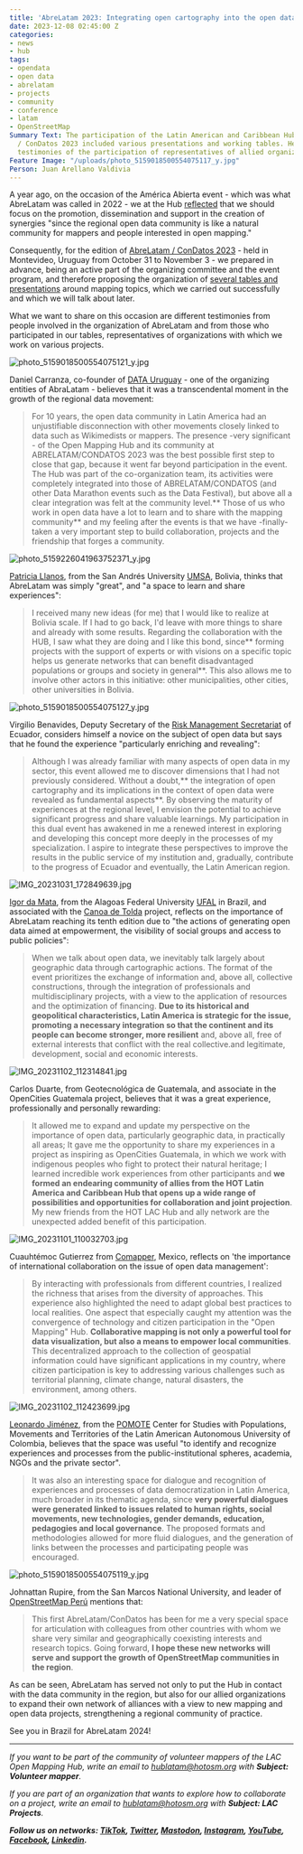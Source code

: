 ```yaml
---
title: 'AbreLatam 2023: Integrating open cartography into the open data community'
date: 2023-12-08 02:45:00 Z
categories:
- news
- hub
tags:
- opendata
- open data
- abrelatam
- projects
- community
- conference
- latam
- OpenStreetMap
Summary Text: The participation of the Latin American and Caribbean Hub in AbreLatam
  / ConDatos 2023 included various presentations and working tables. Here are the
  testimonies of the participation of representatives of allied organizations.
Feature Image: "/uploads/photo_5159018500554075117_y.jpg"
Person: Juan Arellano Valdivia
---
```


A year ago, on the occasion of the América Abierta event - which was what AbreLatam was called in 2022 - we at the Hub [reflected](https://www.hotosm.org/updates/america-abierta-2022-the-challenge-of-open-data/) that we should focus on the promotion, dissemination and support in the creation of synergies "since the regional open data community is like a natural community for mappers and people interested in open mapping."

Consequently, for the edition of [AbreLatam / ConDatos 2023](https://2023.abrelatam.org/) - held in Montevideo, Uruguay from October 31 to November 3 - we prepared in advance, being an active part of the organizing committee and the event program, and therefore proposing the organization of [several tables and presentations](https://www.hotosm.org/updates/el-mapeo-abierto-se-hara-presente-en-el-abrelatam-2023/) around mapping topics, which we carried out successfully and which we will talk about later.

What we want to share on this occasion are different testimonies from people involved in the organization of AbreLatam and from those who participated in our tables, representatives of organizations with which we work on various projects.

![photo_5159018500554075121_y.jpg](/uploads/photo_5159018500554075121_y.jpg)

Daniel Carranza, co-founder of [DATA Uruguay](https://data.org.uy/) - one of the organizing entities of AbraLatam - believes that it was a transcendental moment in the growth of the regional data movement:

> For 10 years, the open data community in Latin America had an unjustifiable disconnection with other movements closely linked to data such as Wikimedists or mappers. The presence -very significant - of the Open Mapping Hub and its community at ABRELATAM/CONDATOS 2023 was the best possible first step to close that gap, because it went far beyond participation in the event. The Hub was part of the co-organization team, its activities were completely integrated into those of ABRELATAM/CONDATOS (and other Data Marathon events such as the Data Festival), but above all a clear integration was felt at the community level.\*\* Those of us who work in open data have a lot to learn and to share with the mapping community\*\* and my feeling after the events is that we have -finally- taken a very important step to build collaboration, projects and the friendship that forges a community.

![photo_5159226041963752371_y.jpg](/uploads/photo_5159226041963752371_y.jpg)

[Patricia Llanos](https://www.linkedin.com/in/dr-patricia-llanos-5b891247/?originalSubdomain=bo), from the San Andrés University [UMSA](https://www.umsa.bo/), Bolivia, thinks that AbreLatam was simply "great", and "a space to learn and share experiences":

> I received many new ideas (for me) that I would like to realize at Bolivia scale. If I had to go back, I'd leave with more things to share and already with some results. Regarding the collaboration with the HUB, I saw what they are doing and I like this bond, since\*\* forming projects with the support of experts or with visions on a specific topic helps us generate networks that can benefit disadvantaged populations or groups and society in general\*\*. This also allows me to involve other actors in this initiative: other municipalities, other cities, other universities in Bolivia.

![photo_5159018500554075127_y.jpg](/uploads/photo_5159018500554075127_y.jpg)

Virgilio Benavides, Deputy Secretary of the [Risk Management Secretariat](https://www.gestionderiesgos.gob.ec/) of Ecuador, considers himself a novice on the subject of open data but says that he found the experience "particularly enriching and revealing":

> Although I was already familiar with many aspects of open data in my sector, this event allowed me to discover dimensions that I had not previously considered. Without a doubt,\*\* the integration of open cartography and its implications in the context of open data were revealed as fundamental aspects\*\*. By observing the maturity of experiences at the regional level, I envision the potential to achieve significant progress and share valuable learnings. My participation in this dual event has awakened in me a renewed interest in exploring and developing this concept more deeply in the processes of my specialization. I aspire to integrate these perspectives to improve the results in the public service of my institution and, gradually, contribute to the progress of Ecuador and eventually, the Latin American region.

![IMG_20231031_172849639.jpg](/uploads/IMG_20231031_172849639.jpg)

[Igor da Mata](https://www.linkedin.com/in/igor-da-mata-oliveira-9197b038/?originalSubdomain=br), from the Alagoas Federal University [UFAL](https://ufal.br/) in Brazil, and associated with the [Canoa de Tolda](https://www.hotosm.org/projects/canoa-de-tolda/) project, reflects on the importance of AbreLatam reaching its tenth edition due to "the actions of generating open data aimed at empowerment, the visibility of social groups and access to public policies":

> When we talk about open data, we inevitably talk largely about geographic data through cartographic actions. The format of the event prioritizes the exchange of information and, above all, collective constructions, through the integration of professionals and multidisciplinary projects, with a view to the application of resources and the optimization of financing. **Due to its historical and geopolitical characteristics, Latin America is strategic for the issue, promoting a necessary integration so that the continent and its people can become stronger, more resilient** and, above all, free of external interests that conflict with the real collective.and legitimate, development, social and economic interests.

![IMG_20231102_112314841.jpg](/uploads/IMG_20231102_112314841.jpg)

Carlos Duarte, from Geotecnológica de Guatemala, and associate in the OpenCities Guatemala project, believes that it was a great experience, professionally and personally rewarding:

> It allowed me to expand and update my perspective on the importance of open data, particularly geographic data, in practically all areas; It gave me the opportunity to share my experiences in a project as inspiring as OpenCities Guatemala, in which we work with indigenous peoples who fight to protect their natural heritage; I learned incredible work experiences from other participants and **we formed an endearing community of allies from the HOT Latin America and Caribbean Hub that opens up a wide range of possibilities and opportunities for collaboration and joint projection**. My new friends from the HOT LAC Hub and ally network are the unexpected added benefit of this participation.

![IMG_20231101_110032703.jpg](/uploads/IMG_20231101_110032703.jpg)

Cuauhtémoc Gutierrez from [Comapper](https://comapper.org/), Mexico, reflects on 'the importance of international collaboration on the issue of open data management':

> By interacting with professionals from different countries, I realized the richness that arises from the diversity of approaches. This experience also highlighted the need to adapt global best practices to local realities. One aspect that especially caught my attention was the convergence of technology and citizen participation in the "Open Mapping" Hub. **Collaborative mapping is not only a powerful tool for data visualization, but also a means to empower local communities**. This decentralized approach to the collection of geospatial information could have significant applications in my country, where citizen participation is key to addressing various challenges such as territorial planning, climate change, natural disasters, the environment, among others.

![IMG_20231102_112423699.jpg](/uploads/IMG_20231102_112423699.jpg)

[Leonardo Jiménez](https://wwwunaula.academia.edu/LeonardoJimenezGarc%C3%ADa), from the [POMOTE](https://pomotecestudios.unaula.edu.co/sobre-pomote-centro-estudios-poblaciones-movilizaciones-territorios/) Center for Studies with Populations, Movements and Territories of the Latin American Autonomous University of Colombia, believes that the space was useful "to identify and recognize experiences and processes from the public-institutional spheres, academia, NGOs and the private sector".

> It was also an interesting space for dialogue and recognition of experiences and processes of data democratization in Latin America, much broader in its thematic agenda, since **very powerful dialogues were generated linked to issues related to human rights, social movements, new technologies, gender demands, education, pedagogies and local governance**. The proposed formats and methodologies allowed for more fluid dialogues, and the generation of links between the processes and participating people was encouraged.

![photo_5159018500554075119_y.jpg](/uploads/photo_5159018500554075119_y.jpg)

Johnattan Rupire, from the San Marcos National University, and leader of [OpenStreetMap Perú](https://osm.org.pe/) mentions that:

> This first AbreLatam/ConDatos has been for me a very special space for articulation with colleagues from other countries with whom we share very similar and geographically coexisting interests and research topics. Going forward, **I hope these new networks will serve and support the growth of OpenStreetMap communities in the region**.

As can be seen, AbreLatam has served not only to put the Hub in contact with the data community in the region, but also for our allied organizations to expand their own network of alliances with a view to new mapping and open data projects, strengthening a regional community of practice.

See you in Brazil for AbreLatam 2024!

---

*If you want to be part of the community of volunteer mappers of the LAC Open Mapping Hub, write an email to [hublatam@hotosm.org](https://www.hotosm.org/updates/mapping-as-a-response-to-the-disaster-in-esmeraldas-ecuador/hublatam@hotosm.org) with **Subject: Volunteer mapper**.*

*If you are part of an organization that wants to explore how to collaborate on a project, write an email to [hublatam@hotosm.org](https://www.hotosm.org/updates/mapping-as-a-response-to-the-disaster-in-esmeraldas-ecuador/hublatam@hotosm.org) with **Subject: LAC Projects**.*

***Follow us on networks: [TikTok](https://www.tiktok.com/@mapeoabierto_la?lang=es), [Twitter](https://twitter.com/mapeoabierto_la), [Mastodon](https://mapstodon.space/@mapeoabierto_la), [Instagram](https://www.instagram.com/mapeoabierto_la/), [YouTube](https://www.youtube.com/channel/UCTH6Z_QODJ4NmmBmubS68VA), [Facebook](https://www.facebook.com/Mapeo-abierto-Am%C3%A9rica-Latina-102804808622456/), [Linkedin](https://www.linkedin.com/showcase/91453300/admin/feed/posts/).***